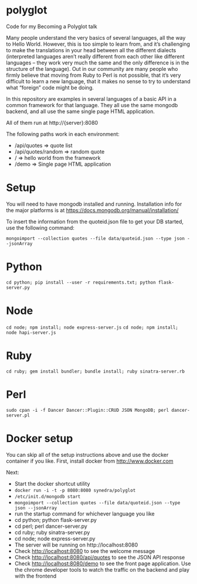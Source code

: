 # polyglot
Code for my Becoming a Polyglot talk

Many people understand the very basics of several languages, all the way to Hello World. However, this is too simple to learn from, and it’s challenging to make the translations in your head between all the different dialects (interpreted languages aren’t really different from each other like different languages – they work very much the same and the only difference is in the structure of the language). Out in our community are many people who firmly believe that moving from Ruby to Perl is not possible, that it’s very difficult to learn a new language, that it makes no sense to try to understand what “foreign” code might be doing.

In this repository are examples in several languages of a basic API in a common framework for that language.  They all use the same mongodb backend, and all use the same single page HTML application.

All of them run at http://{server}:8080

The following paths work in each environment:
* /api/quotes => quote list
* /api/quotes/random => random quote
* / => hello world from the framework
* /demo => Single page HTML application

# Setup
You will need to have mongodb installed and running.  Installation info for the major platforms is at https://docs.mongodb.org/manual/installation/

To insert the information from the quoteid.json file to get your DB started, use the following command:

`mongoimport --collection quotes --file data/quoteid.json --type json --jsonArray`

# Python
`cd python; pip install --user -r requirements.txt; python flask-server.py`

# Node
`cd node; npm install; node express-server.js`
`cd node; npm install; node hapi-server.js`

# Ruby
`cd ruby; gem install bundler; bundle install; ruby sinatra-server.rb`

# Perl
`sudo cpan -i -f Dancer Dancer::Plugin::CRUD JSON MongoDB; perl dancer-server.pl`

# Docker setup
You can skip all of the setup instructions above and use the docker container if you like.
First, install docker from http://www.docker.com

Next:
  * Start the docker shortcut utility
  * `docker run -i -t -p 8080:8080 synedra/polyglot`
  * `/etc/init.d/mongodb start`
  * `mongoimport --collection quotes --file data/quoteid.json --type json --jsonArray`
  * run the startup command for whichever language you like
   * cd python; python flask-server.py
   * cd perl; perl dancer-server.py
   * cd ruby; ruby sinatra-server.py
   * cd node; node express-server.py
  * The server will be running on http://localhost:8080
  * Check [http://localhost:8080](http://localhost:8080) to see the welcome message
  * Check [http://localhost:8080/api/quotes](http://localhost:8080/api/quotes) to see the JSON API response
  * Check [http://localhost:8080/demo](http://localhost:8080/demo) to see the front page application.  Use the chrome developer tools to watch the traffic on the backend and play with the frontend
